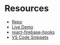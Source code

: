 # Resources

- [Repo](https://github.com/fireship-io/next-firebase-course)
- [Live Demo](https://next.fireship.io/)
- [react-firebase-hooks](https://www.npmjs.com/package/react-firebase-hooks)
- [VS Code Snippets](https://code.visualstudio.com/docs/editor/userdefinedsnippets)
